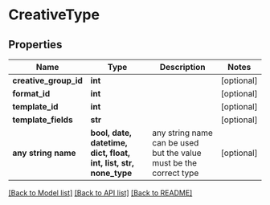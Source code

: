# CreativeType


## Properties
Name | Type | Description | Notes
------------ | ------------- | ------------- | -------------
**creative_group_id** | **int** |  | [optional] 
**format_id** | **int** |  | [optional] 
**template_id** | **int** |  | [optional] 
**template_fields** | **str** |  | [optional] 
**any string name** | **bool, date, datetime, dict, float, int, list, str, none_type** | any string name can be used but the value must be the correct type | [optional]

[[Back to Model list]](../README.md#documentation-for-models) [[Back to API list]](../README.md#documentation-for-api-endpoints) [[Back to README]](../README.md)


